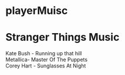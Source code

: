 # playerMuisc

 <h1>Stranger Things Music</h1>

<p>Kate Bush - Running up that hill<br>
Metallica- Master Of The Puppets<br>
Corey Hart - Sunglasses At Night</p>

